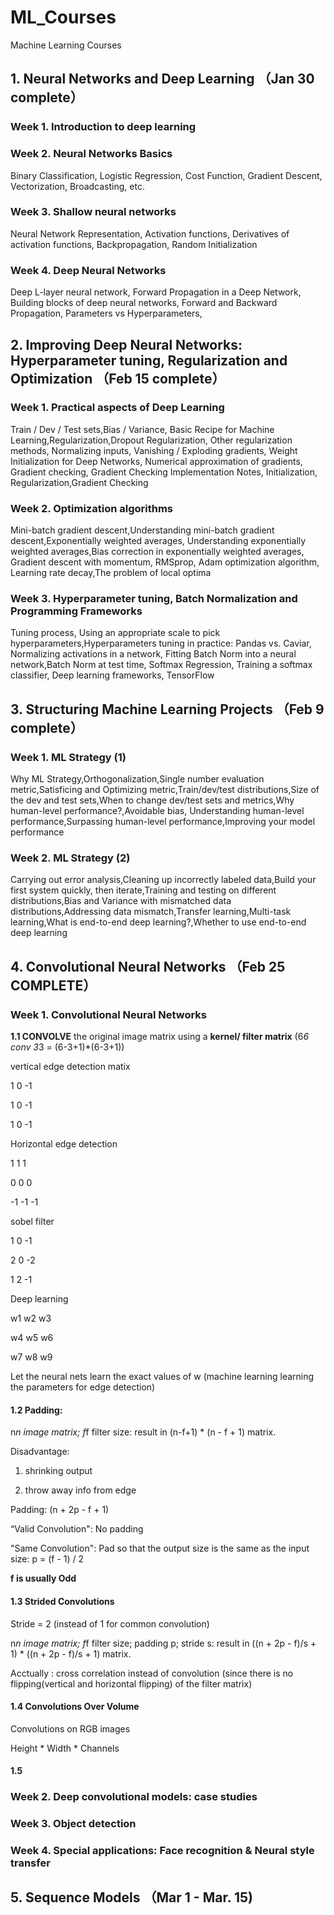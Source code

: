 
# ML_Courses
Machine Learning Courses
## 1. Neural Networks and Deep Learning （Jan 30 complete）
### Week 1. Introduction to deep learning

### Week 2. Neural Networks Basics

Binary Classification, Logistic Regression, Cost Function, Gradient Descent, Vectorization, Broadcasting, etc.

### Week 3. Shallow neural networks

Neural Network Representation,  Activation functions, Derivatives of activation functions, Backpropagation, Random Initialization

### Week 4. Deep Neural Networks

Deep L-layer neural network, Forward Propagation in a Deep Network, Building blocks of deep neural networks, Forward and Backward Propagation, Parameters vs Hyperparameters, 

## 2. Improving Deep Neural Networks: Hyperparameter tuning, Regularization and Optimization （Feb 15 complete）
### Week 1. Practical aspects of Deep Learning

Train / Dev / Test sets,Bias / Variance, Basic Recipe for Machine Learning,Regularization,Dropout Regularization, Other regularization methods, Normalizing inputs, Vanishing / Exploding gradients, Weight Initialization for Deep Networks, Numerical approximation of gradients, Gradient checking, Gradient Checking Implementation Notes, Initialization, Regularization,Gradient Checking

### Week 2. Optimization algorithms

Mini-batch gradient descent,Understanding mini-batch gradient descent,Exponentially weighted averages, Understanding exponentially weighted averages,Bias correction in exponentially weighted averages, Gradient descent with momentum, RMSprop, Adam optimization algorithm, Learning rate decay,The problem of local optima

### Week 3. Hyperparameter tuning, Batch Normalization and Programming Frameworks


Tuning process, Using an appropriate scale to pick hyperparameters,Hyperparameters tuning in practice: Pandas vs. Caviar, Normalizing activations in a network, Fitting Batch Norm into a neural network,Batch Norm at test time, Softmax Regression, Training a softmax classifier, Deep learning frameworks, TensorFlow

## 3. Structuring Machine Learning Projects （Feb 9 complete）
### Week 1. ML Strategy (1)

Why ML Strategy,Orthogonalization,Single number evaluation metric,Satisficing and Optimizing metric,Train/dev/test distributions,Size of the dev and test sets,When to change dev/test sets and metrics,Why human-level performance?,Avoidable bias, Understanding human-level performance,Surpassing human-level performance,Improving your model performance

### Week 2. ML Strategy (2)

Carrying out error analysis,Cleaning up incorrectly labeled data,Build your first system quickly, then iterate,Training and testing on different distributions,Bias and Variance with mismatched data distributions,Addressing data mismatch,Transfer learning,Multi-task learning,What is end-to-end deep learning?,Whether to use end-to-end deep learning


## 4. Convolutional Neural Networks （Feb 25 COMPLETE）

### Week 1. Convolutional Neural Networks
**1.1 CONVOLVE** the original image matrix using a **kernel/ filter matrix** (6*6 conv 3*3 = (6-3+1)*(6-3+1))

vertical edge detection matix

1 0 -1

1 0 -1

1 0 -1

Horizontal edge detection

 1  1  1

 0  0  0
 
-1 -1 -1

sobel filter

1 0 -1

2 0 -2

1 2 -1

Deep learning

w1 w2 w3

w4 w5 w6

w7 w8 w9

Let the neural nets learn the exact values of w (machine learning learning the parameters for edge detection)

#### 1.2 Padding:

n*n image matrix; f*f filter size: result in (n-f+1) * (n - f + 1) matrix.

Disadvantage:

1. shrinking output

2. throw away info from edge

Padding: (n + 2p - f + 1)

“Valid Convolution": No padding

"Same Convolution": Pad so that the output size is the same as the input size: p = (f - 1) / 2

**f is usually Odd**

#### 1.3 Strided Convolutions

Stride = 2 (instead of 1 for common convolution)


n*n image matrix; f*f filter size; padding p; stride s: result in ((n + 2p - f)/s + 1) * ((n + 2p - f)/s + 1)  matrix.

Acctually : cross correlation instead of convolution (since there is no flipping(vertical and horizontal flipping) of the filter matrix)

#### 1.4 Convolutions Over Volume

Convolutions on RGB images

Height * Width * Channels


#### 1.5 


### Week 2. Deep convolutional models: case studies




### Week 3. Object detection




### Week 4. Special applications: Face recognition & Neural style transfer
## 5. Sequence Models （Mar 1 - Mar. 15)
